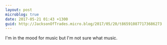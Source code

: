 ```yaml
---
layout: post
microblog: true
date: 2017-05-21 01:43 +1300
guid: http://JacksonOfTrades.micro.blog/2017/05/20/t865910877173686273.html
---
```

I'm in the mood for music but I'm not sure what music.
